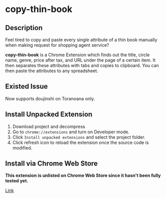 # copy-thin-book

## Description
Feel tired to copy and paste every single attribute of a thin book manually 
when making request for shopping agent service?

**copy-thin-book** is a Chrome Extension which finds out the title, circle name, genre, 
price after tax, and URL under the page of a certain item. 
It then separates these attributes with tabs and copies to clipboard. 
You can then paste the attributes to any spreadsheet.


## Existed Issue
Now supports doujinshi on Toranoana only.



## Install Unpacked Extension
1. Download project and decompress
2. Go to `chrome://extensions` and turn on Developer mode.
3. Click `Install unpacked extensions` and select the project folder.
4. Click refresh icon to reload the extension once the source code is modified.


## Install via Chrome Web Store
**This extension is unlisted on Chrome Web Store since it hasn't been fully tested yet.**

[Link](https://chrome.google.com/webstore/detail/copy-thin-book/lpioakbgahcliooefppgddhbdgiapcak)


